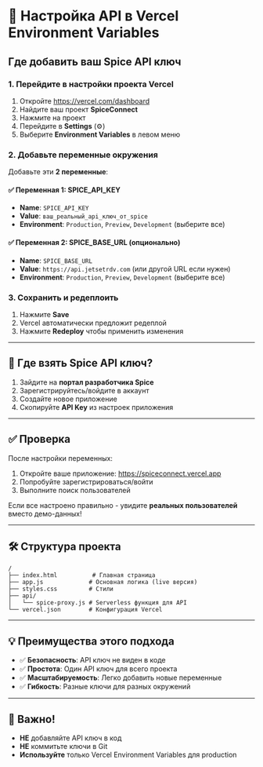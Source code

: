 # 🚀 Настройка API в Vercel Environment Variables

## Где добавить ваш Spice API ключ

### 1. Перейдите в настройки проекта Vercel

1. Откройте https://vercel.com/dashboard
2. Найдите ваш проект **SpiceConnect**
3. Нажмите на проект
4. Перейдите в **Settings** (⚙️)
5. Выберите **Environment Variables** в левом меню

### 2. Добавьте переменные окружения

Добавьте эти **2 переменные**:

#### ✅ Переменная 1: SPICE_API_KEY
- **Name**: `SPICE_API_KEY`
- **Value**: `ваш_реальный_api_ключ_от_spice`
- **Environment**: `Production`, `Preview`, `Development` (выберите все)

#### ✅ Переменная 2: SPICE_BASE_URL (опционально)
- **Name**: `SPICE_BASE_URL` 
- **Value**: `https://api.jetsetrdv.com` (или другой URL если нужен)
- **Environment**: `Production`, `Preview`, `Development` (выберите все)

### 3. Сохранить и редеплоить

1. Нажмите **Save**
2. Vercel автоматически предложит редеплой
3. Нажмите **Redeploy** чтобы применить изменения

---

## 🔑 Где взять Spice API ключ?

1. Зайдите на **портал разработчика Spice**
2. Зарегистрируйтесь/войдите в аккаунт
3. Создайте новое приложение
4. Скопируйте **API Key** из настроек приложения

---

## ✅ Проверка

После настройки переменных:

1. Откройте ваше приложение: https://spiceconnect.vercel.app
2. Попробуйте зарегистрироваться/войти
3. Выполните поиск пользователей

Если все настроено правильно - увидите **реальных пользователей** вместо демо-данных!

---

## 🛠️ Структура проекта

```
/
├── index.html          # Главная страница
├── app.js             # Основная логика (live версия)
├── styles.css         # Стили
├── api/
│   └── spice-proxy.js # Serverless функция для API
└── vercel.json        # Конфигурация Vercel
```

---

## 💡 Преимущества этого подхода

- ✅ **Безопасность**: API ключ не виден в коде
- ✅ **Простота**: Один API ключ для всего проекта  
- ✅ **Масштабируемость**: Легко добавить новые переменные
- ✅ **Гибкость**: Разные ключи для разных окружений

---

## 🚨 Важно!

- **НЕ** добавляйте API ключ в код
- **НЕ** коммитьте ключи в Git
- **Используйте** только Vercel Environment Variables для production 